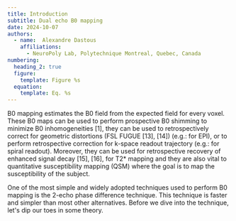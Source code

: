 ```yaml
---
title: Introduction
subtitle: Dual echo B0 mapping
date: 2024-10-07
authors:
  - name:  Alexandre Dastous
    affiliations:
      - NeuroPoly Lab, Polytechnique Montreal, Quebec, Canada
numbering:
  heading_2: true
  figure:
    template: Figure %s
  equation:
    template: Eq. %s
---
```


B0 mapping estimates the B0 field from the expected field for every voxel. These B0 maps can be used to perform prospective B0 shimming to minimize B0 inhomogeneities [1], they can be used to retrospectively correct for geometric distortions (FSL FUGUE [13], [14]) (e.g.: for EPI), or to perform retrospective correction for k-space readout trajectory (e.g.: for spiral readout). Moreover, they can be used for retrospective recovery of enhanced signal decay [15], [16], for T2* mapping and they are also vital to quantitative susceptibility mapping (QSM) where the goal is to map the susceptibility of the subject.

One of the most simple and widely adopted techniques used to perform B0 mapping is the 2-echo phase difference technique. This technique is faster and simpler than most other alternatives. Before we dive into the technique, let's dip our toes in some theory.